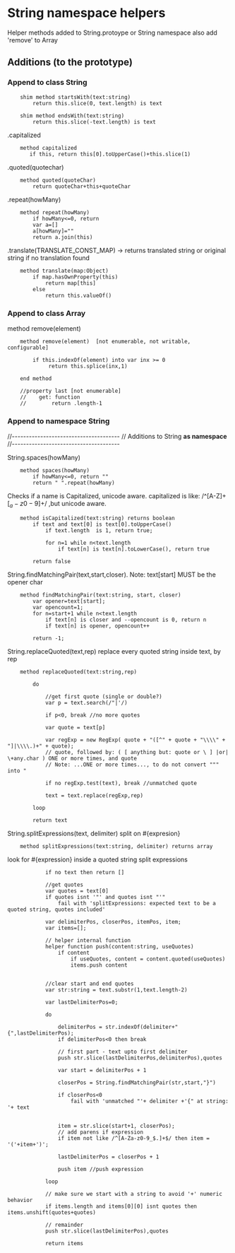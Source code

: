 # String namespace helpers

Helper methods added to String.protoype or String namespace
also add 'remove' to Array

## Additions (to the prototype)

### Append to class String

        shim method startsWith(text:string)
            return this.slice(0, text.length) is text 

        shim method endsWith(text:string)
            return this.slice(-text.length) is text 

.capitalized

        method capitalized
           if this, return this[0].toUpperCase()+this.slice(1)

.quoted(quotechar)

        method quoted(quoteChar)
            return quoteChar+this+quoteChar

.repeat(howMany)

        method repeat(howMany)
            if howMany<=0, return
            var a=[]
            a[howMany]=""
            return a.join(this)

.translate(TRANSLATE_CONST_MAP) -> returns translated string or original string if no translation found

        method translate(map:Object)
            if map.hasOwnProperty(this)
                return map[this]
            else
                return this.valueOf()


### Append to class Array

method remove(element)

        method remove(element)  [not enumerable, not writable, configurable]

            if this.indexOf(element) into var inx >= 0
                 return this.splice(inx,1)

        end method

        //property last [not enumerable]
        //    get: function
        //        return .length-1


### Append to namespace String
//--------------------------------------
// Additions to String **as namespace** 
//--------------------------------------

String.spaces(howMany)

        method spaces(howMany)
            if howMany<=0, return ""
            return " ".repeat(howMany)

Checks if a name is Capitalized, unicode aware.
capitalized is like: /^[A-Z]+[$_a-z0-9]+$/ ,but unicode aware.

        method isCapitalized(text:string) returns boolean 
            if text and text[0] is text[0].toUpperCase() 
                if text.length  is 1, return true;
                
                for n=1 while n<text.length
                    if text[n] is text[n].toLowerCase(), return true
                            
            return false
            
String.findMatchingPair(text,start,closer).
Note: text[start] MUST be the opener char

        method findMatchingPair(text:string, start, closer)
            var opener=text[start];
            var opencount=1;
            for n=start+1 while n<text.length
                if text[n] is closer and --opencount is 0, return n
                if text[n] is opener, opencount++

            return -1;
            
String.replaceQuoted(text,rep)
replace every quoted string inside text, by rep

        method replaceQuoted(text:string,rep)

            do

                //get first quote (single or double?)
                var p = text.search(/"|'/)
                
                if p<0, break //no more quotes

                var quote = text[p]

                var regExp = new RegExp( quote + "([^" + quote + "\\\\" + "]|\\\\.)+" + quote);
                // quote, followed by: ( [ anything but: quote or \ ] |or| \+any.char ) ONE or more times, and quote
                // Note: ...ONE or more times..., to do not convert """ into "
                
                if no regExp.test(text), break //unmatched quote 

                text = text.replace(regExp,rep)

            loop
            
            return text

String.splitExpressions(text, delimiter)
split on #{expresion}

        method splitExpressions(text:string, delimiter) returns array

look for #{expression} inside a quoted string
split expressions

                if no text then return []

                //get quotes
                var quotes = text[0]
                if quotes isnt '"' and quotes isnt "'"
                    fail with 'splitExpressions: expected text to be a quoted string, quotes included'

                var delimiterPos, closerPos, itemPos, item;
                var items=[];

                // helper internal function
                helper function push(content:string, useQuotes)
                    if content
                        if useQuotes, content = content.quoted(useQuotes)
                        items.push content
                    
                
                //clear start and end quotes
                var str:string = text.substr(1,text.length-2)

                var lastDelimiterPos=0;
                
                do

                    delimiterPos = str.indexOf(delimiter+"{",lastDelimiterPos);
                    if delimiterPos<0 then break

                    // first part - text upto first delimiter
                    push str.slice(lastDelimiterPos,delimiterPos),quotes 
                    
                    var start = delimiterPos + 1

                    closerPos = String.findMatchingPair(str,start,"}")

                    if closerPos<0
                        fail with 'unmatched "'+ delimiter +'{" at string: '+ text
                   

                    item = str.slice(start+1, closerPos);
                    // add parens if expression
                    if item not like /^[A-Za-z0-9_$.]+$/ then item = '('+item+')';

                    lastDelimiterPos = closerPos + 1

                    push item //push expression

                loop

                // make sure we start with a string to avoid '+' numeric behavior
                if items.length and items[0][0] isnt quotes then items.unshift(quotes+quotes)
                
                // remainder
                push str.slice(lastDelimiterPos),quotes

                return items
            
